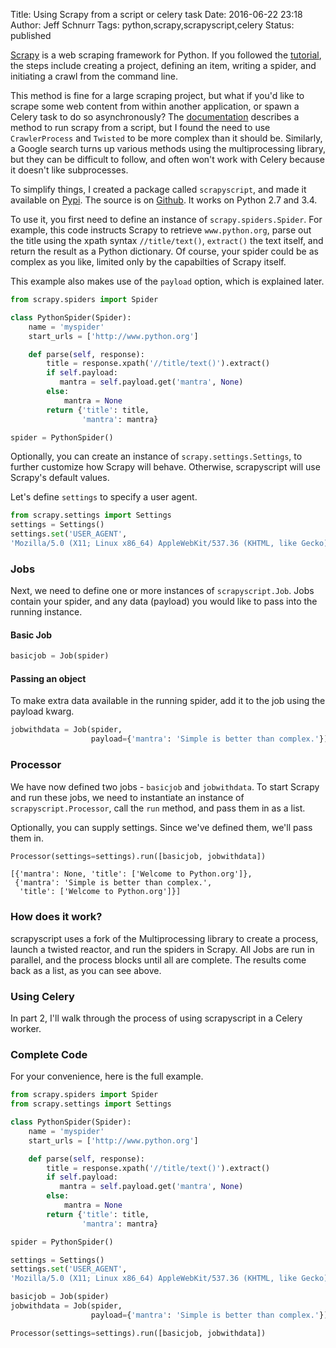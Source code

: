 Title: Using Scrapy from a script or celery task
Date: 2016-06-22 23:18
Author: Jeff Schnurr
Tags: python,scrapy,scrapyscript,celery
Status: published

[Scrapy](http://scrapy.org) is a web scraping framework for Python. If you followed
the [tutorial](http://doc.scrapy.org/en/latest/intro/tutorial.html), the steps include
creating a project, defining an item, writing a spider, and initiating a crawl from
the command line.

This method is fine for a large scraping project, but what if you'd like to scrape
some web content from within another application, or spawn a Celery task to do so
asynchronously? The [documentation](http://doc.scrapy.org/en/latest/topics/practices.html#run-scrapy-from-a-script)
describes a method to run scrapy from a script, but I found the need to use
`CrawlerProcess` and `Twisted` to be more complex than it should be. Similarly, a Google
search turns up various methods using the multiprocessing library, but they
can be difficult to follow, and often won't work with Celery because it doesn't
like subprocesses.

To simplify things, I created a package called `scrapyscript`, and made it
available on [Pypi](https://pypi.python.org/pypi/scrapyscript). The source is on
[Github](https://github.com/jschnurr/scrapyscript). It works on Python 2.7 and 3.4.

To use it, you first need to define an instance of `scrapy.spiders.Spider`. For example,
this code instructs Scrapy to retrieve `www.python.org`, parse out the title using
the xpath syntax `//title/text()`, `extract()` the text itself, and return the result
as a Python dictionary. Of course, your spider could be as complex as you like, limited
only by the capabilties of Scrapy itself.

This example also makes use of the `payload` option, which is explained later.


```python
from scrapy.spiders import Spider

class PythonSpider(Spider):
    name = 'myspider'
    start_urls = ['http://www.python.org']

    def parse(self, response):
        title = response.xpath('//title/text()').extract()
        if self.payload:
           mantra = self.payload.get('mantra', None)
        else:
            mantra = None
        return {'title': title,
                'mantra': mantra}

spider = PythonSpider()
```

Optionally, you can create an instance of `scrapy.settings.Settings`, to further
customize how Scrapy will behave. Otherwise, scrapyscript will use Scrapy's
default values.

Let's define `settings` to specify a user agent.

```python
from scrapy.settings import Settings
settings = Settings()
settings.set('USER_AGENT',
'Mozilla/5.0 (X11; Linux x86_64) AppleWebKit/537.36 (KHTML, like Gecko) Chrome/50.0.2661.86 Safari/537.36')

```

### Jobs
Next, we need to define one or more instances of `scrapyscript.Job`.  Jobs contain your spider,
and any data (payload) you would like to pass into the running instance.

#### Basic Job

```python
basicjob = Job(spider)
```

#### Passing an object

To make extra data available in the running spider, add it to the job using the payload kwarg.

```python
jobwithdata = Job(spider,
                  payload={'mantra': 'Simple is better than complex.'})  # availabe in spider as self.payload
```

### Processor
We have now defined two jobs - `basicjob` and `jobwithdata`.  To start Scrapy and run these jobs,
we need to instantiate an instance of `scrapyscript.Processor`, call the `run` method, and pass
them in as a list.

Optionally, you can supply settings. Since we've defined them, we'll pass them in.

```python
Processor(settings=settings).run([basicjob, jobwithdata])
```

    [{'mantra': None, 'title': ['Welcome to Python.org']},
     {'mantra': 'Simple is better than complex.',
      'title': ['Welcome to Python.org']}]


### How does it work?
scrapyscript uses a fork of the Multiprocessing library to create a process, launch a twisted reactor,
and run the spiders in Scrapy.  All Jobs are run in parallel, and the process blocks until all
are complete.  The results come back as a list, as you can see above.

### Using Celery
In part 2, I'll walk through the process of using scrapyscript in a Celery worker.

### Complete Code
For your convenience, here is the full example.

```python
from scrapy.spiders import Spider
from scrapy.settings import Settings

class PythonSpider(Spider):
    name = 'myspider'
    start_urls = ['http://www.python.org']

    def parse(self, response):
        title = response.xpath('//title/text()').extract()
        if self.payload:
           mantra = self.payload.get('mantra', None)
        else:
            mantra = None
        return {'title': title,
                'mantra': mantra}

spider = PythonSpider()

settings = Settings()
settings.set('USER_AGENT',
'Mozilla/5.0 (X11; Linux x86_64) AppleWebKit/537.36 (KHTML, like Gecko) Chrome/50.0.2661.86 Safari/537.36')

basicjob = Job(spider)
jobwithdata = Job(spider,
                  payload={'mantra': 'Simple is better than complex.'})  # availabe in spider as self.payload

Processor(settings=settings).run([basicjob, jobwithdata])
```
